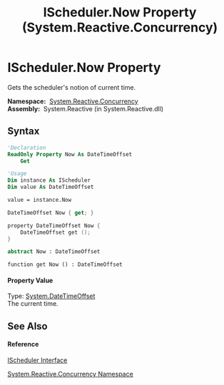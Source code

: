 ﻿---
title: IScheduler.Now Property  (System.Reactive.Concurrency)
TOCTitle: Now Property
ms:assetid: P:System.Reactive.Concurrency.IScheduler.Now
ms:mtpsurl: https://msdn.microsoft.com/en-us/library/system.reactive.concurrency.ischeduler.now(v=VS.103)
ms:contentKeyID: 36069397
ms.date: 06/28/2011
mtps_version: v=VS.103
f1_keywords:
- System.Reactive.Concurrency.IScheduler.get_Now
- System.Reactive.Concurrency.IScheduler.Now
dev_langs:
- CSharp
- JScript
- VB
- FSharp
- c++
---

# IScheduler.Now Property

Gets the scheduler's notion of current time.

**Namespace:**  [System.Reactive.Concurrency](hh229042\(v=vs.103\).md)  
**Assembly:**  System.Reactive (in System.Reactive.dll)

## Syntax

``` vb
'Declaration
ReadOnly Property Now As DateTimeOffset
    Get
```

``` vb
'Usage
Dim instance As IScheduler
Dim value As DateTimeOffset

value = instance.Now
```

``` csharp
DateTimeOffset Now { get; }
```

``` c++
property DateTimeOffset Now {
    DateTimeOffset get ();
}
```

``` fsharp
abstract Now : DateTimeOffset
```

``` jscript
function get Now () : DateTimeOffset
```

#### Property Value

Type: [System.DateTimeOffset](https://msdn.microsoft.com/en-us/library/Bb341783)  
The current time.  

## See Also

#### Reference

[IScheduler Interface](hh229149\(v=vs.103\).md)

[System.Reactive.Concurrency Namespace](hh229042\(v=vs.103\).md)

